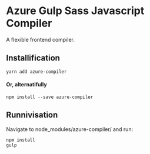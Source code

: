 # Azure Gulp Sass Javascript Compiler
A flexible frontend compiler.

## Installification
	yarn add azure-compiler

#### Or, alternatifully

	npm install --save azure-compiler

## Runnivisation
Navigate to node_modules/azure-compiler/ and run:

	npm install
	gulp
